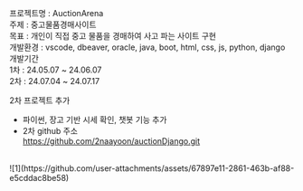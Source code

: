 프로젝트명 : AuctionArena<br/>
주제 : 중고물품경매사이트<br/>
목표 : 개인이 직접 중고 물품을 경매하여 사고 파는 사이트 구현<br/>
개발환경 : vscode, dbeaver, oracle, java, boot, html, css, js, python, django<br/>
개발기간<br/>
1차 : 24.05.07 ~ 24.06.07<br/>
2차 : 24.07.04 ~ 24.07.17<br/>

2차 프로젝트 추가<br/>
- 파이썬, 장고 기반 시세 확인, 챗봇 기능 추가<br/>
- 2차 github 주소<br/>
https://github.com/2naayoon/auctionDjango.git<br/>
<br/>
![1](https://github.com/user-attachments/assets/67897e11-2861-463b-af88-e5cddac8be58)

